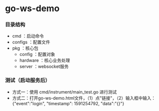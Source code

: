 # go-ws-demo

### 目录结构
- cmd ：启动命令
- configs ：配置文件
- pkg ：核心包
    - config ：配置对象
    - hardware ：核心业务处理
    - server ：websocket服务

### 测试（启动服务后）
- 方式一：使用 cmd/instrument/main_test.go 进行测试
- 方式二：打开go-ws-demo.html文件，（1）点"链接"，（2）输入框中输入：{"event":"login", "timestamp": 1591254792, "data":"{}"}